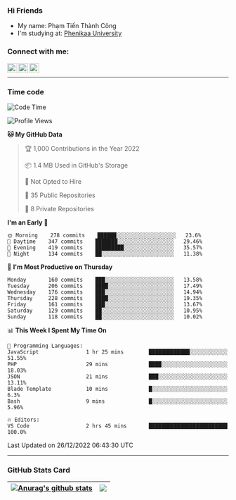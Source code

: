 ### Hi Friends

- My name: Phạm Tiến Thành Công
- I'm studying at: [Phenikaa University]


### Connect with me:
[<img align="left" alt="PhamTienThanhCong | Facebook" width="22px" src="https://upload.wikimedia.org/wikipedia/commons/thumb/1/16/Facebook-icon-1.png/640px-Facebook-icon-1.png" />][facebook]
[<img align="left" alt="PhamTienThanhCong | Zalo" width="22px" src="https://www.anphatpc.com.vn/template/anphat_2020v2/images/icon-zalo.jpg" />][zalo]
[<img align="left" alt="PhamTienThanhCong | LinkedIn" width="22px" src="https://cdn3.iconfinder.com/data/icons/inficons/512/linkedin.png" />][linkedin]

<br />

---

### Time code

<!--START_SECTION:waka-->
![Code Time](http://img.shields.io/badge/Code%20Time-810%20hrs%2031%20mins-blue)

![Profile Views](http://img.shields.io/badge/Profile%20Views-31-blue)

**🐱 My GitHub Data** 

> 🏆 1,000 Contributions in the Year 2022
 > 
> 📦 1.4 MB Used in GitHub's Storage 
 > 
> 🚫 Not Opted to Hire
 > 
> 📜 35 Public Repositories 
 > 
> 🔑 8 Private Repositories  
 > 
**I'm an Early 🐤** 

```text
🌞 Morning    278 commits    ██████░░░░░░░░░░░░░░░░░░░   23.6% 
🌆 Daytime    347 commits    ███████░░░░░░░░░░░░░░░░░░   29.46% 
🌃 Evening    419 commits    █████████░░░░░░░░░░░░░░░░   35.57% 
🌙 Night      134 commits    ██░░░░░░░░░░░░░░░░░░░░░░░   11.38%

```
📅 **I'm Most Productive on Thursday** 

```text
Monday       160 commits    ███░░░░░░░░░░░░░░░░░░░░░░   13.58% 
Tuesday      206 commits    ████░░░░░░░░░░░░░░░░░░░░░   17.49% 
Wednesday    176 commits    ███░░░░░░░░░░░░░░░░░░░░░░   14.94% 
Thursday     228 commits    ████░░░░░░░░░░░░░░░░░░░░░   19.35% 
Friday       161 commits    ███░░░░░░░░░░░░░░░░░░░░░░   13.67% 
Saturday     129 commits    ██░░░░░░░░░░░░░░░░░░░░░░░   10.95% 
Sunday       118 commits    ██░░░░░░░░░░░░░░░░░░░░░░░   10.02%

```


📊 **This Week I Spent My Time On** 

```text
💬 Programming Languages: 
JavaScript               1 hr 25 mins        █████████████░░░░░░░░░░░░   51.55% 
PHP                      29 mins             ████░░░░░░░░░░░░░░░░░░░░░   18.03% 
JSON                     21 mins             ███░░░░░░░░░░░░░░░░░░░░░░   13.11% 
Blade Template           10 mins             █░░░░░░░░░░░░░░░░░░░░░░░░   6.3% 
Bash                     9 mins              █░░░░░░░░░░░░░░░░░░░░░░░░   5.96%

🔥 Editors: 
VS Code                  2 hrs 45 mins       █████████████████████████   100.0%

```


 Last Updated on 26/12/2022 06:43:30 UTC
<!--END_SECTION:waka-->

---

### GitHub Stats Card

| <a href="https://github.com/phamtienthanhcong"><img align="center" src="https://github-readme-stats.vercel.app/api?username=PhamTienThanhCong&show_icons=true&include_all_commits=true&theme=buefy&hide_border=true&theme=ocean_dark" alt="Anurag's github stats" /></a> | <a href="https://github.com/phamtienthanhcong"><img align="center" src="https://github-readme-stats.vercel.app/api/top-langs/?username=PhamTienThanhCong&layout=compact&theme=buefy&hide_border=true&theme=ocean_dark" /></a> |
| ------------- | ------------- |

[Phenikaa University]: https://phenikaa-uni.edu.vn/vi
[facebook]: https://www.facebook.com/phamtienthanhcong
[linkedin]: https://linkedin.com/in/phamtienthanhcong
[zalo]: https://zalo.me/0396396332
[tiktok]: https://www.tiktok.com/@phamtienthanhcong
[web]: https://github.com/PhamTienThanhCong/web_dev
[min project]: https://github.com/PhamTienThanhCong/Project-Of-Web
[c and cpp]: https://github.com/PhamTienThanhCong/Code_C_and_Cpro
[python]: https://github.com/PhamTienThanhCong/Python_beginer
